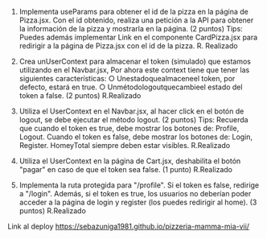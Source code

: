 1. Implementa useParams para obtener el id de la pizza en la página de Pizza.jsx. Con el id obtenido, realiza una petición a la API para obtener la información de la pizza y mostrarla en la página. (2 puntos)
   Tips: Puedes además implementar Link en el componente CardPizza.jsx para redirigir a la página de Pizza.jsx con el id de la pizza.
   R. Realizado

2. Crea unUserContext para almacenar el token (simulado) que estamos utilizando en el Navbar.jsx, Por ahora este context tiene que tener las siguientes características: ○ Unestadoquealmaceneel token, por defecto, estará en true. ○ Unmétodologoutquecambieel estado del token a false. (2 puntos)
R.Realizado

3. Utiliza el UserContext en el Navbar.jsx, al hacer click en el botón de logout, se debe ejecutar el método logout. (2 puntos) Tips: Recuerda que cuando el token es true, debe mostrar los botones de: Profile, Logout. Cuando el token es false, debe mostrar los botones de: Login, Register. HomeyTotal siempre deben estar visibles.
R.Realizado

4. Utiliza el UserContext en la página de Cart.jsx, deshabilita el botón "pagar" en caso de que el token sea false. (1 punto)
R.Realizado

5. Implementa la ruta protegida para "/profile". Si el token es false, redirige a "/login". Además, si el token es true, los usuarios no deberían poder acceder a la página de login y register (los puedes redirigir al home). (3 puntos)
R.Realizado

Link al deploy https://sebazuniga1981.github.io/pizzeria-mamma-mia-vii/
